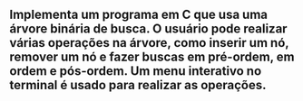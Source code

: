 ## Implementa um programa em C que usa uma árvore binária de busca. O usuário pode realizar várias operações na árvore, como inserir um nó, remover um nó e fazer buscas em pré-ordem, em ordem e pós-ordem. Um menu interativo no terminal é usado para realizar as operações.
